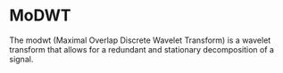 # MoDWT
The modwt (Maximal Overlap Discrete Wavelet Transform) is a wavelet transform that allows for a redundant and stationary decomposition of a signal.






